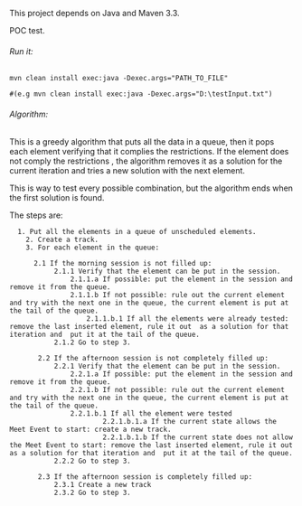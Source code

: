 
This project depends on Java and Maven 3.3. 

POC test.

###### Run it:

```
mvn clean install exec:java -Dexec.args="PATH_TO_FILE"

#(e.g mvn clean install exec:java -Dexec.args="D:\testInput.txt")
```

###### Algorithm:

  
  This is a greedy algorithm that puts all the data in a queue, then it pops
  each element verifying that it complies the restrictions. If the element
  does not comply the restrictions , the algorithm removes it as a solution
  for the current iteration and tries a new solution with the next element. 
  
  This is way to test every possible combination, but the algorithm
  ends when the first solution is found.
  
  The steps are:
 ```  
   1. Put all the elements in a queue of unscheduled elements.
     2. Create a track.
     3. For each element in the queue:
     	
       2.1 If the morning session is not filled up:
     		2.1.1 Verify that the element can be put in the session.
     			2.1.1.a If possible: put the element in the session and remove it from the queue. 
     			2.1.1.b If not possible: rule out the current element and try with the next one in the queue, the current element is put at the tail of the queue.
     				2.1.1.b.1 If all the elements were already tested: remove the last inserted element, rule it out  as a solution for that iteration and  put it at the tail of the queue. 	
     		2.1.2 Go to step 3. 
     				
    	2.2 If the afternoon session is not completely filled up:
     		2.2.1 Verify that the element can be put in the session. 
     			2.2.1.a If possible: put the element in the session and remove it from the queue.     				
     			2.2.1.b If not possible: rule out the current element and try with the next one in the queue, the current element is put at the tail of the queue.          
           		2.2.1.b.1 If all the element were tested
           				2.2.1.b.1.a If the current state allows the Meet Event to start: create a new track.
           				2.2.1.b.1.b If the current state does not allow the Meet Event to start: remove the last inserted element, rule it out  as a solution for that iteration and  put it at the tail of the queue. 	
           	2.2.2 Go to step 3.
  
  		2.3 If the afternoon session is completely filled up:
  			2.3.1 Create a new track
  			2.3.2 Go to step 3.   
 ```